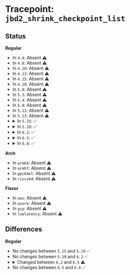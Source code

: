 # Tracepoint: <code>jbd2_shrink_checkpoint_list</code>

## Status
<b>Regular</b>
<ul>
<li>
In <code>4.4</code>: Absent ⚠️
</li>
<li>
In <code>4.8</code>: Absent ⚠️
</li>
<li>
In <code>4.10</code>: Absent ⚠️
</li>
<li>
In <code>4.13</code>: Absent ⚠️
</li>
<li>
In <code>4.15</code>: Absent ⚠️
</li>
<li>
In <code>4.18</code>: Absent ⚠️
</li>
<li>
In <code>5.0</code>: Absent ⚠️
</li>
<li>
In <code>5.3</code>: Absent ⚠️
</li>
<li>
In <code>5.4</code>: Absent ⚠️
</li>
<li>
In <code>5.8</code>: Absent ⚠️
</li>
<li>
In <code>5.11</code>: Absent ⚠️
</li>
<li>
In <code>5.13</code>: Absent ⚠️
</li>
<li>
<details>
<summary>In <code>5.15</code>: ✅</summary>

Event:

```c
struct trace_event_raw_jbd2_shrink_checkpoint_list {
    struct trace_entry ent;
    dev_t dev;
    tid_t first_tid;
    tid_t tid;
    tid_t last_tid;
    long unsigned int nr_freed;
    long unsigned int nr_scanned;
    tid_t next_tid;
    char __data[0];
};
```
Function:

```c
void trace_event_raw_event_jbd2_shrink_checkpoint_list(void *__data, journal_t *journal, tid_t first_tid, tid_t tid, tid_t last_tid, long unsigned int nr_freed, long unsigned int nr_scanned, tid_t next_tid);
```
</details>
</li>
<li>
<details>
<summary>In <code>5.19</code>: ✅</summary>

Event:

```c
struct trace_event_raw_jbd2_shrink_checkpoint_list {
    struct trace_entry ent;
    dev_t dev;
    tid_t first_tid;
    tid_t tid;
    tid_t last_tid;
    long unsigned int nr_freed;
    long unsigned int nr_scanned;
    tid_t next_tid;
    char __data[0];
};
```
Function:

```c
void trace_event_raw_event_jbd2_shrink_checkpoint_list(void *__data, journal_t *journal, tid_t first_tid, tid_t tid, tid_t last_tid, long unsigned int nr_freed, long unsigned int nr_scanned, tid_t next_tid);
```
</details>
</li>
<li>
<details>
<summary>In <code>6.2</code>: ✅</summary>

Event:

```c
struct trace_event_raw_jbd2_shrink_checkpoint_list {
    struct trace_entry ent;
    dev_t dev;
    tid_t first_tid;
    tid_t tid;
    tid_t last_tid;
    long unsigned int nr_freed;
    long unsigned int nr_scanned;
    tid_t next_tid;
    char __data[0];
};
```
Function:

```c
void trace_event_raw_event_jbd2_shrink_checkpoint_list(void *__data, journal_t *journal, tid_t first_tid, tid_t tid, tid_t last_tid, long unsigned int nr_freed, long unsigned int nr_scanned, tid_t next_tid);
```
</details>
</li>
<li>
<details>
<summary>In <code>6.5</code>: ✅</summary>

Event:

```c
struct trace_event_raw_jbd2_shrink_checkpoint_list {
    struct trace_entry ent;
    dev_t dev;
    tid_t first_tid;
    tid_t tid;
    tid_t last_tid;
    long unsigned int nr_freed;
    tid_t next_tid;
    char __data[0];
};
```
Function:

```c
void trace_event_raw_event_jbd2_shrink_checkpoint_list(void *__data, journal_t *journal, tid_t first_tid, tid_t tid, tid_t last_tid, long unsigned int nr_freed, tid_t next_tid);
```
</details>
</li>
<li>
<details>
<summary>In <code>6.8</code>: ✅</summary>

Event:

```c
struct trace_event_raw_jbd2_shrink_checkpoint_list {
    struct trace_entry ent;
    dev_t dev;
    tid_t first_tid;
    tid_t tid;
    tid_t last_tid;
    long unsigned int nr_freed;
    tid_t next_tid;
    char __data[0];
};
```
Function:

```c
void trace_event_raw_event_jbd2_shrink_checkpoint_list(void *__data, journal_t *journal, tid_t first_tid, tid_t tid, tid_t last_tid, long unsigned int nr_freed, tid_t next_tid);
```
</details>
</li>
</ul>
<b>Arch</b>
<ul>
<li>
In <code>arm64</code>: Absent ⚠️
</li>
<li>
In <code>armhf</code>: Absent ⚠️
</li>
<li>
In <code>ppc64el</code>: Absent ⚠️
</li>
<li>
In <code>riscv64</code>: Absent ⚠️
</li>
</ul>
<b>Flavor</b>
<ul>
<li>
In <code>aws</code>: Absent ⚠️
</li>
<li>
In <code>azure</code>: Absent ⚠️
</li>
<li>
In <code>gcp</code>: Absent ⚠️
</li>
<li>
In <code>lowlatency</code>: Absent ⚠️
</li>
</ul>

## Differences
<b>Regular</b>
<ul>
<li>
No changes between <code>5.15</code> and <code>5.19</code> ✅
</li>
<li>
No changes between <code>5.19</code> and <code>6.2</code> ✅
</li>
<li>
<details>
<summary>Changed between <code>6.2</code> and <code>6.5</code> ⚠️</summary>
<ul>
<li>
<b>Event changed. </b>
</li>
<li>
<b>Field removed. </b>
<code>long unsigned int nr_scanned</code>
</li>
<li>
<b>Func changed. </b>
</li>
<li>
<b>Param removed. </b>
<code>long unsigned int nr_scanned</code>
</li>
<li>
<b>Param reordered. </b>
<code>__data, journal, first_tid, tid, last_tid, nr_freed, nr_scanned, next_tid</code> ➡️ <code>__data, journal, first_tid, tid, last_tid, nr_freed, next_tid</code>
</li>
</ul>
</details>
</li>
<li>
No changes between <code>6.5</code> and <code>6.8</code> ✅
</li>
</ul>
